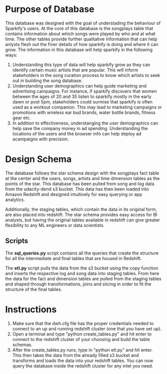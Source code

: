 # Purpose of Database

This database was designed with the goal of understading the behaviour of Sparkify's users. At the core of this database is the songplays table that contains information about which songs were played by who and at what time. The other tables provide further qualitative information that can help anlysts flesh out the finer details of how sparkify is doing and where it can grow. The information in this database will help sparkify in the following ways:

1. Understanding this type of data will help sparkify grow as they can identify certain music artists that are popular. This will inform stakeholders in the song curation process to know which artists to seek out in building the song database.
2. Understanding user demographics can help guide marketing and advertising campaigns. For instance, if sparkify discovers that women between the ages of 20 and 35 listen to sparkify mostly in the early dawn or post 5pm, stakeholders could surmise that sparkify is often used as a workout companion. This may lead to marketing campaigns or promotions with wireless ear bud brands, water bottle brands, fitness gear etc.
3. In addition to effectiveness, understanging the user demographics can help save the company money in ad spending. Understanding the locations of the users and the browser info can help deploy ad acampaigns with precision.

# Design Schema

The database follows the star schema design with the songplays fact table at the center and the users, songs, artists and time dimension tables as the points of the star. This database has been pulled from song and log data from the udacity-dend s3 bucket. This data has then been loaded into Amazon Redshift and designed intuitively for easy querying or app analytics. 

Additionally, the staging tables, which contain the data in its original form, are also placed into redshift. The star schema provides easy access for BI analysts, but having the original tables available in redshift can give greater flexibility to any ML engineers or data scientists.

## Scripts

The **sql_queries.py** script contains all the queries that create the structure for all the intermediate and final tables that are housed in Redshift. 

The **etl.py** script pulls the data from the s3 bucket using the copy function and inserts the respective log and song data into staging tables. From here the data for the fact and dimension tables are pulled from the staging tables and shaped through transformations, joins and slicing in order to fit the structure of the final tables.

# Instructions

1) Make sure that the dwh.cfg file has the proper credentials needed to connect to an up and running redshift cluster (one that you have set up).
2) Open a terminal and type "python create_tables.py" and hit enter to connect to the redshift cluster of your choosing and build the table schemas.
3) After the create_tables.py runs, type in "python etl.py" and hit enter. This then takes the data from the already filled s3 bucket and transforms and loads the data into your redshift tables. You can now query the database inside the redshift cluster for any intel you need.
